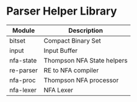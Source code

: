 # Parser Helper Library

Module          | Description
----------------|------------
bitset          | Compact Binary Set
input           | Input Buffer
nfa-state       | Thompson NFA State helpers
re-parser       | RE to NFA compiler
nfa-proc        | Thompson NFA processor
nfa-lexer       | NFA Lexer
